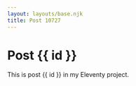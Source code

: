 ```yaml
---
layout: layouts/base.njk
title: Post 10727
---
```


# Post {{ id }}

This is post {{ id }} in my Eleventy project.
